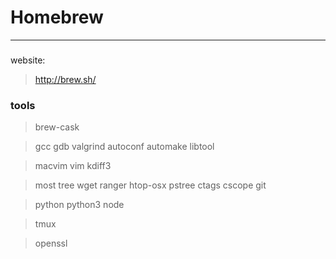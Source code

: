 # Homebrew

---

###
website:

> http://brew.sh/

### tools

> brew-cask

> gcc gdb valgrind autoconf automake libtool

> macvim vim kdiff3

> most tree wget ranger htop-osx pstree ctags cscope git

> python python3 node

> tmux

> openssl
